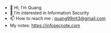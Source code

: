 - 👋 Hi, I’m Quang
- 👀 I’m interested in Information Security
- 📫 How to reach me : quang99mt3@gmail.com
- My notes: https://infosecnote.com
